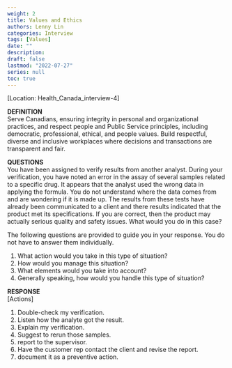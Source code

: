 ```yaml
---
weight: 2
title: Values and Ethics
authors: Lenny Lin
categories: Interview
tags: [Values]
date: ""
description: 
draft: false
lastmod: "2022-07-27"
series: null
toc: true
---
```



[Location: Health_Canada_interview-4]

**DEFINITION**  
Serve Canadians, ensuring integrity in personal and organizational practices, and respect people and Public Service principles, including democratic, professional, ethical, and people values.  Build respectful, diverse and inclusive workplaces where decisions and transactions are transparent and fair.  

**QUESTIONS**  
You have been assigned to verify results from another analyst.  During your verification, you have noted an error in the assay of several samples related to a specific drug.  It appears that the analyst used the wrong data in applying the formula.  You do not understand where the data comes from and are wondering if it is made up.  The results from these tests have already been communicated to a client and there results indicated that the product met its specifications.  If you are correct, then the product may actually serious quality and safety issues.  What would you do in this case?  

The following questions are provided to guide you in your response. You do not have to answer them individually.  

1) What action would you take in this type of situation?  
2) How would you manage this situation?  
3) What elements would you take into account?  
4) Generally speaking, how would you handle this type of situation?  

**RESPONSE**  
[Actions]   
1) Double-check my verification.  
2) Listen how the analyte got the result.  
3) Explain my verification.  
4) Suggest to rerun those samples.  
5) report to the supervisor.  
6) Have the customer rep contact the client and revise the report.    
7) document it as a preventive action.  